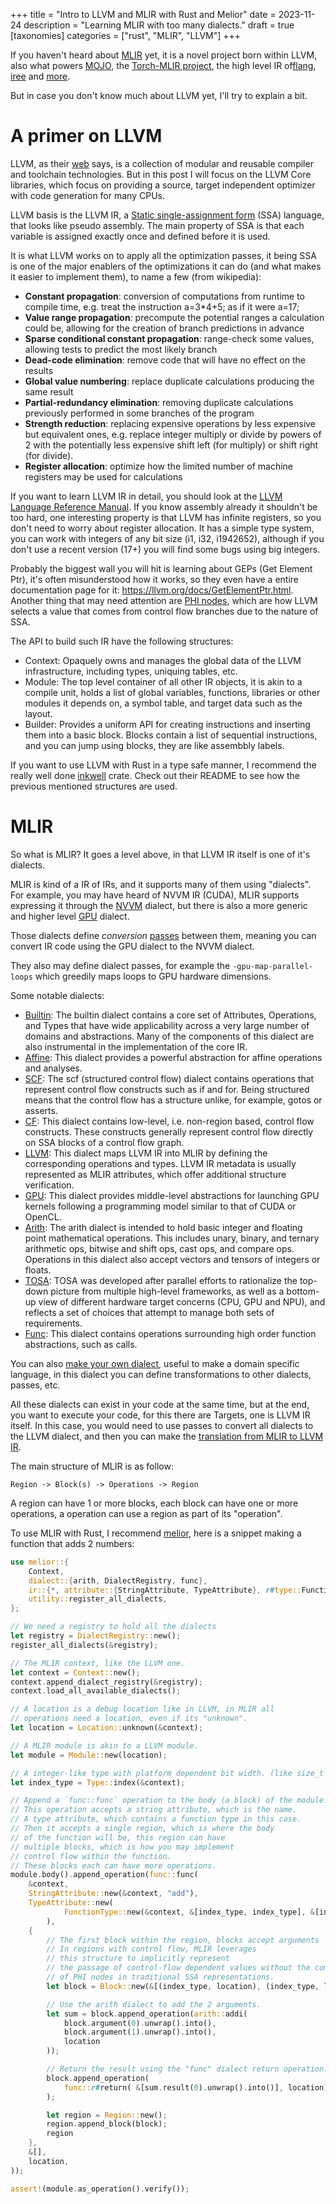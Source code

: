 +++
title = "Intro to LLVM and MLIR with Rust and Melior"
date = 2023-11-24
description = "Learning MLIR with too many dialects."
draft = true
[taxonomies]
categories = ["rust", "MLIR", "LLVM"]
+++

If you haven't heard about [MLIR](https://mlir.llvm.org/) yet, it is a novel project born within LLVM, also what powers [MOJO](https://www.modular.com/mojo), the [Torch-MLIR project](https://github.com/llvm/torch-mlir), the high level IR of[flang](https://github.com/llvm/llvm-project/tree/main/flang), [iree](https://github.com/openxla/iree) and [more](https://mlir.llvm.org/users/).

But in case you don't know much about LLVM yet, I'll try to explain a bit.

# A primer on LLVM

LLVM, as their [web](https://llvm.org/) says,  is a collection of modular and reusable compiler and toolchain technologies. But in this post I will focus on the LLVM Core libraries, which focus on providing a source, target independent optimizer with code generation for many CPUs.

LLVM basis is the LLVM IR, a [Static single-assignment form](https://en.wikipedia.org/wiki/Static_single-assignment_form) (SSA) language, that looks like pseudo assembly. The main property of SSA is that each variable is assigned exactly once and defined before it is used.

It is what LLVM works on to apply all the optimization passes, it being SSA is one of the major enablers of the optimizations it can do (and what makes it easier to implement them), to name a few (from wikipedia):

- **Constant propagation**: conversion of computations from runtime to compile time, e.g. treat the instruction a=3*4+5; as if it were a=17;
- **Value range propagation**: precompute the potential ranges a calculation could be, allowing for the creation of branch predictions in advance
- **Sparse conditional constant propagation**: range-check some values, allowing tests to predict the most likely branch
- **Dead-code elimination**: remove code that will have no effect on the results
- **Global value numbering**: replace duplicate calculations producing the same result
- **Partial-redundancy elimination**: removing duplicate calculations previously performed in some branches of the program
- **Strength reduction**: replacing expensive operations by less expensive but equivalent ones, e.g. replace integer multiply or divide by powers of 2 with the potentially less expensive shift left (for multiply) or shift right (for divide).
- **Register allocation**: optimize how the limited number of machine registers may be used for calculations

If you want to learn LLVM IR in detail, you should look at the [LLVM Language Reference  Manual](https://llvm.org/docs/LangRef.html). If you know assembly already it shouldn't be too hard, one interesting property is that LLVM has infinite registers, so you don't need to worry about register allocation.
It has a simple type system, you can work with integers of any bit size (i1, i32, i1942652), although if you don't use a recent version (17+) you will find some bugs using big integers.

Probably the biggest wall you will hit is learning about GEPs (Get Element Ptr), it's often misunderstood how it works, so they even have a entire documentation page for it: <https://llvm.org/docs/GetElementPtr.html>.
Another thing that may need attention are [PHI nodes](https://stackoverflow.com/questions/11485531/what-exactly-phi-instruction-does-and-how-to-use-it-in-llvm), which are how LLVM selects a value that comes from control flow branches due to the nature of SSA.

The API to build such IR have the following structures:

- Context: Opaquely owns and manages the global data of the LLVM infrastructure, including types, uniquing tables, etc.
- Module: The top level container of all other IR objects, it is akin to a compile unit, holds a list of global variables, functions, libraries or other modules it depends on, a symbol table, and target data such as the layout.
- Builder: Provides a uniform API for creating instructions and inserting them into a basic block. Blocks contain a list of sequential instructions, and you can jump using blocks, they are like assembbly labels.

If you want to use LLVM with Rust in a type safe manner, I recommend the really well done [inkwell](https://github.com/TheDan64/inkwell) crate. Check out their README to see how the previous mentioned structures are used.

# MLIR

So what is MLIR? It goes a level above, in that LLVM IR itself is one of it's dialects.

MLIR is kind of a IR of IRs, and it supports many of them using "dialects". For example, you may have heard of NVVM IR (CUDA), MLIR supports expressing it through the [NVVM](https://mlir.llvm.org/docs/Dialects/NVVMDialect/) dialect, but there is also a more generic and higher level [GPU](https://mlir.llvm.org/docs/Dialects/GPU/) dialect.

Those dialects define *conversion* [passes](https://mlir.llvm.org/docs/Passes/) between them, meaning you can convert IR code using the GPU dialect to the NVVM dialect.

They also may define dialect passes, for example the `-gpu-map-parallel-loops` which greedily maps loops to GPU hardware dimensions.

Some notable dialects:

- [Builtin](https://mlir.llvm.org/docs/Dialects/Builtin/): The builtin dialect contains a core set of Attributes, Operations, and Types that have wide applicability across a very large number of domains and abstractions. Many of the components of this dialect are also instrumental in the implementation of the core IR.
- [Affine](https://mlir.llvm.org/docs/Dialects/Affine/): This dialect provides a powerful abstraction for affine operations and analyses.
- [SCF](https://mlir.llvm.org/docs/Dialects/SCFDialect/): The scf (structured control flow) dialect contains operations that represent control flow constructs such as if and for. Being structured means that the control flow has a structure unlike, for example, gotos or asserts.
- [CF](https://mlir.llvm.org/docs/Dialects/ControlFlowDialect/): This dialect contains low-level, i.e. non-region based, control flow constructs. These constructs generally represent control flow directly on SSA blocks of a control flow graph.
- [LLVM](https://mlir.llvm.org/docs/Dialects/LLVM/): This dialect maps LLVM IR into MLIR by defining the corresponding operations and types. LLVM IR metadata is usually represented as MLIR attributes, which offer additional structure verification.
- [GPU](https://mlir.llvm.org/docs/Dialects/GPU/): This dialect provides middle-level abstractions for launching GPU kernels following a programming model similar to that of CUDA or OpenCL.
- [Arith](https://mlir.llvm.org/docs/Dialects/ArithOps/): The arith dialect is intended to hold basic integer and floating point mathematical operations. This includes unary, binary, and ternary arithmetic ops, bitwise and shift ops, cast ops, and compare ops. Operations in this dialect also accept vectors and tensors of integers or floats.
- [TOSA](https://mlir.llvm.org/docs/Dialects/TOSA/): TOSA was developed after parallel efforts to rationalize the top-down picture from multiple high-level frameworks, as well as a bottom-up view of different hardware target concerns (CPU, GPU and NPU), and reflects a set of choices that attempt to manage both sets of requirements.
- [Func](https://mlir.llvm.org/docs/Dialects/Func/): This dialect contains operations surrounding high order function abstractions, such as calls.

You can also [make your own dialect](https://mlir.llvm.org/docs/Tutorials/CreatingADialect/), useful to make a domain specific language, in this dialect you can define transformations to other dialects, passes, etc.

All these dialects can exist in your code at the same time, but at the end, you want to execute your code, for this there are Targets, one is LLVM IR itself. In this case, you would need to use passes to convert all dialects to the LLVM dialect, and then you can make the [translation from MLIR to LLVM IR](https://mlir.llvm.org/docs/TargetLLVMIR/).

The main structure of MLIR is as follow:

```
Region -> Block(s) -> Operations -> Region
```

A region can have 1 or more blocks, each block can have one or more operations, a operation can use a region as part of its "operation".

To use MLIR with Rust, I recommend [melior](https://github.com/raviqqe/melior), here is a snippet making a function that adds 2 numbers:

```rust
use melior::{
    Context,
    dialect::{arith, DialectRegistry, func},
    ir::{*, attribute::{StringAttribute, TypeAttribute}, r#type::FunctionType},
    utility::register_all_dialects,
};

// We need a registry to hold all the dialects
let registry = DialectRegistry::new();
register_all_dialects(&registry);

// The MLIR context, like the LLVM one.
let context = Context::new();
context.append_dialect_registry(&registry);
context.load_all_available_dialects();

// A location is a debug location like in LLVM, in MLIR all
// operations need a location, even if its "unknown".
let location = Location::unknown(&context);

// A MLIR module is akin to a LLVM module.
let module = Module::new(location);

// A integer-like type with platform dependent bit width. (like size_t or usize)
let index_type = Type::index(&context);

// Append a `func::func` operation to the body (a block) of the module.
// This operation accepts a string attribute, which is the name.
// A type attribute, which contains a function type in this case.
// Then it accepts a single region, which is where the body
// of the function will be, this region can have
// multiple blocks, which is how you may implement
// control flow within the function.
// These blocks each can have more operations.
module.body().append_operation(func::func(
    &context,
    StringAttribute::new(&context, "add"),
    TypeAttribute::new(
            FunctionType::new(&context, &[index_type, index_type], &[index_type]).into()
        ),
    {
        // The first block within the region, blocks accept arguments
        // In regions with control flow, MLIR leverages
        // this structure to implicitly represent
        // the passage of control-flow dependent values without the complex nuances
        // of PHI nodes in traditional SSA representations.
        let block = Block::new(&[(index_type, location), (index_type, location)]);

        // Use the arith dialect to add the 2 arguments.
        let sum = block.append_operation(arith::addi(
            block.argument(0).unwrap().into(),
            block.argument(1).unwrap().into(),
            location
        ));

        // Return the result using the "func" dialect return operation.
        block.append_operation(
            func::r#return( &[sum.result(0).unwrap().into()], location)
        );

        let region = Region::new();
        region.append_block(block);
        region
    },
    &[],
    location,
));

assert!(module.as_operation().verify());
```
